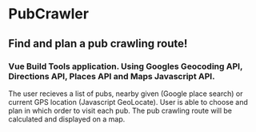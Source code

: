 # PubCrawler
## Find and plan a pub crawling route! 

### Vue Build Tools application. Using Googles Geocoding API, Directions API, Places API and Maps Javascript API. 

The user recieves a list of pubs, nearby given (Google place search) or current GPS location (Javascript GeoLocate). User is able to choose and plan in which order to visit each pub. The pub crawling route will be calculated and displayed on a map.




